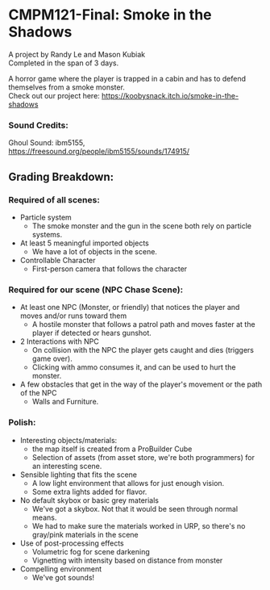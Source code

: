 # CMPM121-Final: Smoke in the Shadows
A project by Randy Le and Mason Kubiak <br>
Completed in the span of 3 days.

A horror game where the player is trapped in a cabin and has to defend themselves from a smoke monster. <br>
Check out our project here: https://koobysnack.itch.io/smoke-in-the-shadows

### Sound Credits:
Ghoul Sound: ibm5155, https://freesound.org/people/ibm5155/sounds/174915/

## Grading Breakdown:
### Required of all scenes:
- Particle system <br>
  - The smoke monster and the gun in the scene both rely on particle systems.
- At least 5 meaningful imported objects
  - We have a lot of objects in the scene.
- Controllable Character
  - First-person camera that follows the character
### Required for our scene (NPC Chase Scene):
- At least one NPC (Monster, or friendly) that notices the player and moves and/or runs toward them
  - A hostile monster that follows a patrol path and moves faster at the player if detected or hears gunshot.
- 2 Interactions with NPC
  - On collision with the NPC the player gets caught and dies (triggers game over). 
  - Clicking with ammo consumes it, and can be used to hurt the monster.
- A few obstacles that get in the way of the player's movement or the path of the NPC
  - Walls and Furniture.
### Polish:
- Interesting objects/materials:
  - the map itself is created from a ProBuilder Cube
  - Selection of assets (from asset store, we're both programmers) for an interesting scene.
- Sensible lighting that fits the scene
  - A low light environment that allows for just enough vision.
  - Some extra lights added for flavor.
- No default skybox or basic grey materials
  - We've got a skybox. Not that it would be seen through normal means.
  - We had to make sure the materials worked in URP, so there's no gray/pink materials in the scene
- Use of post-processing effects
  - Volumetric fog for scene darkening
  - Vignetting with intensity based on distance from monster
- Compelling environment
  - We've got sounds!
